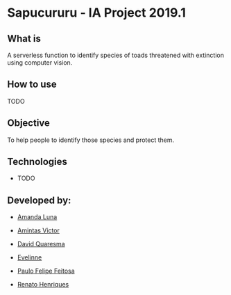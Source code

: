 # Sapucururu - IA Project 2019.1

## What is
A serverless function to identify species of toads threatened with extinction using computer vision.

## How to use
TODO

## Objective
To help people to identify those species and protect them.

## Technologies
* TODO 

## Developed by:
* [Amanda Luna](https://github.com/avdLuna)

* [Amintas Victor](https://github.com/amintasvrp)

* [David Quaresma](https://github.com/dfquaresma)

* [Evelinne](https://github.com/evelinnec)

* [Paulo Felipe Feitosa](https://github.com/paulofelipefeitosa)

* [Renato Henriques](https://github.com/renatodh)

